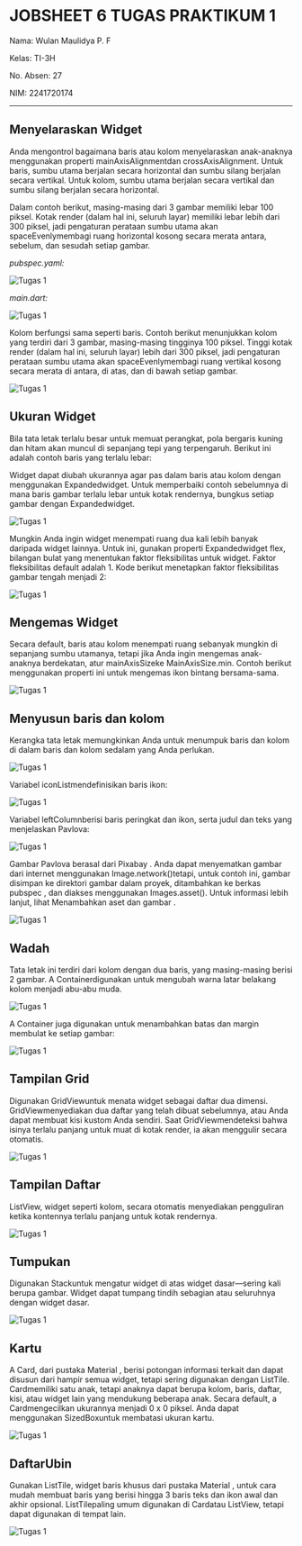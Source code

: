 # JOBSHEET 6 TUGAS PRAKTIKUM 1

Nama: Wulan Maulidya P. F

Kelas: TI-3H

No. Absen: 27

NIM: 2241720174

---

## Menyelaraskan Widget
Anda mengontrol bagaimana baris atau kolom menyelaraskan anak-anaknya menggunakan properti mainAxisAlignmentdan crossAxisAlignment. Untuk baris, sumbu utama berjalan secara horizontal dan sumbu silang berjalan secara vertikal. Untuk kolom, sumbu utama berjalan secara vertikal dan sumbu silang berjalan secara horizontal.

Dalam contoh berikut, masing-masing dari 3 gambar memiliki lebar 100 piksel. Kotak render (dalam hal ini, seluruh layar) memiliki lebar lebih dari 300 piksel, jadi pengaturan perataan sumbu utama akan spaceEvenlymembagi ruang horizontal kosong secara merata antara, sebelum, dan sesudah setiap gambar.

*pubspec.yaml:*

![Tugas 1](/images/1a.png)

*main.dart:*

![Tugas 1](/images/1b.png)

Kolom berfungsi sama seperti baris. Contoh berikut menunjukkan kolom yang terdiri dari 3 gambar, masing-masing tingginya 100 piksel. Tinggi kotak render (dalam hal ini, seluruh layar) lebih dari 300 piksel, jadi pengaturan perataan sumbu utama akan spaceEvenlymembagi ruang vertikal kosong secara merata di antara, di atas, dan di bawah setiap gambar.

![Tugas 1](/images/1c.png)

## Ukuran Widget
Bila tata letak terlalu besar untuk memuat perangkat, pola bergaris kuning dan hitam akan muncul di sepanjang tepi yang terpengaruh. Berikut ini adalah contoh baris yang terlalu lebar:

Widget dapat diubah ukurannya agar pas dalam baris atau kolom dengan menggunakan Expandedwidget. Untuk memperbaiki contoh sebelumnya di mana baris gambar terlalu lebar untuk kotak rendernya, bungkus setiap gambar dengan Expandedwidget.

![Tugas 1](/images/2a.png)

Mungkin Anda ingin widget menempati ruang dua kali lebih banyak daripada widget lainnya. Untuk ini, gunakan properti Expandedwidget flex, bilangan bulat yang menentukan faktor fleksibilitas untuk widget. Faktor fleksibilitas default adalah 1. Kode berikut menetapkan faktor fleksibilitas gambar tengah menjadi 2:

![Tugas 1](/images/2b.png)

## Mengemas Widget
Secara default, baris atau kolom menempati ruang sebanyak mungkin di sepanjang sumbu utamanya, tetapi jika Anda ingin mengemas anak-anaknya berdekatan, atur mainAxisSizeke MainAxisSize.min. Contoh berikut menggunakan properti ini untuk mengemas ikon bintang bersama-sama.

![Tugas 1](/images/3a.png)

## Menyusun baris dan kolom
Kerangka tata letak memungkinkan Anda untuk menumpuk baris dan kolom di dalam baris dan kolom sedalam yang Anda perlukan.

![Tugas 1](/images/4a.png)

Variabel iconListmendefinisikan baris ikon:

![Tugas 1](/images/4b.png)

Variabel leftColumnberisi baris peringkat dan ikon, serta judul dan teks yang menjelaskan Pavlova:

![Tugas 1](/images/4c.png)

Gambar Pavlova berasal dari Pixabay . Anda dapat menyematkan gambar dari internet menggunakan Image.network()tetapi, untuk contoh ini, gambar disimpan ke direktori gambar dalam proyek, ditambahkan ke berkas pubspec , dan diakses menggunakan Images.asset(). Untuk informasi lebih lanjut, lihat Menambahkan aset dan gambar .

![Tugas 1](/images/4d.png)

## Wadah
Tata letak ini terdiri dari kolom dengan dua baris, yang masing-masing berisi 2 gambar. A Containerdigunakan untuk mengubah warna latar belakang kolom menjadi abu-abu muda.

![Tugas 1](/images/5a.png)

A Container juga digunakan untuk menambahkan batas dan margin membulat ke setiap gambar:

![Tugas 1](/images/5b.png)

## Tampilan Grid
Digunakan GridViewuntuk menata widget sebagai daftar dua dimensi. GridViewmenyediakan dua daftar yang telah dibuat sebelumnya, atau Anda dapat membuat kisi kustom Anda sendiri. Saat GridViewmendeteksi bahwa isinya terlalu panjang untuk muat di kotak render, ia akan menggulir secara otomatis.

![Tugas 1](/images/6a.png)

## Tampilan Daftar
ListView, widget seperti kolom, secara otomatis menyediakan pengguliran ketika kontennya terlalu panjang untuk kotak rendernya.

![Tugas 1](/images/7a.png)

## Tumpukan
Digunakan Stackuntuk mengatur widget di atas widget dasar—sering kali berupa gambar. Widget dapat tumpang tindih sebagian atau seluruhnya dengan widget dasar.

![Tugas 1](/images/8a.png)

## Kartu
A Card, dari pustaka Material , berisi potongan informasi terkait dan dapat disusun dari hampir semua widget, tetapi sering digunakan dengan ListTile. Cardmemiliki satu anak, tetapi anaknya dapat berupa kolom, baris, daftar, kisi, atau widget lain yang mendukung beberapa anak. Secara default, a Cardmengecilkan ukurannya menjadi 0 x 0 piksel. Anda dapat menggunakan SizedBoxuntuk membatasi ukuran kartu.

![Tugas 1](/images/9a.png)

## DaftarUbin
Gunakan ListTile, widget baris khusus dari pustaka Material , untuk cara mudah membuat baris yang berisi hingga 3 baris teks dan ikon awal dan akhir opsional. ListTilepaling umum digunakan di Cardatau ListView, tetapi dapat digunakan di tempat lain.

![Tugas 1](/images/10a.png)